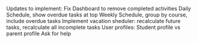 Updates to implement:
Fix Dashboard to remove completed activities
Daily Schedule, show overdue tasks at top
Weekly Schedule, group by course, include overdue tasks
Implement vacation sheduler: recalculate future tasks, recalculate all incomplete tasks
User profiles: Student profile vs parent profile
Ask for help